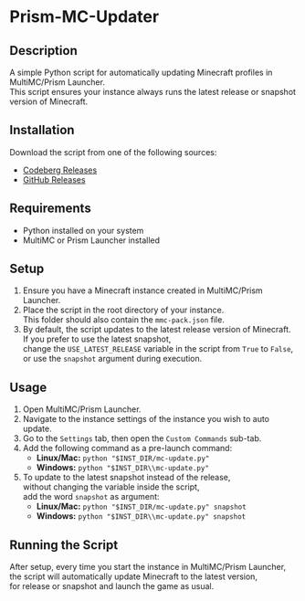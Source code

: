 # Prism-MC-Updater
## Description
A simple Python script for automatically updating Minecraft profiles in MultiMC/Prism Launcher.  
This script ensures your instance always runs the latest release or snapshot version of Minecraft.

## Installation
Download the script from one of the following sources:

- [Codeberg Releases](https://codeberg.org/marvin1099/MultiMC-LatestVer/releases)
- [GitHub Releases](https://github.com/marvin1099/MultiMC-LatestVer/releases)

## Requirements
- Python installed on your system
- MultiMC or Prism Launcher installed

## Setup
1. Ensure you have a Minecraft instance created in MultiMC/Prism Launcher.
2. Place the script in the root directory of your instance.  
   This folder should also contain the `mmc-pack.json` file.
3. By default, the script updates to the latest release version of Minecraft.  
   If you prefer to use the latest snapshot,  
   change the `USE_LATEST_RELEASE` variable in the script from `True` to `False`,  
   or use the `snapshot` argument during execution.

## Usage
1. Open MultiMC/Prism Launcher.
2. Navigate to the instance settings of the instance you wish to auto update.
3. Go to the `Settings` tab, then open the `Custom Commands` sub-tab.
4. Add the following command as a pre-launch command:
   - **Linux/Mac:** `python "$INST_DIR/mc-update.py"`
   - **Windows:** `python "$INST_DIR\\mc-update.py"`
5. To update to the latest snapshot instead of the release,  
   without changing the variable inside the script,  
   add the word `snapshot` as argument:
   - **Linux/Mac:** `python "$INST_DIR/mc-update.py" snapshot`
   - **Windows:** `python "$INST_DIR\\mc-update.py" snapshot`

## Running the Script
After setup, every time you start the instance in MultiMC/Prism Launcher,  
the script will automatically update Minecraft to the latest version,  
for release or snapshot and launch the game as usual.
